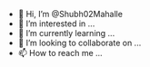 - 👋 Hi, I’m @Shubh02Mahalle
- 👀 I’m interested in ...
- 🌱 I’m currently learning ...
- 💞️ I’m looking to collaborate on ...
- 📫 How to reach me ...

<!---
Shubh02Mahalle/Shubh02Mahalle is a ✨ special ✨ repository because its `README.md` (this file) appears on your GitHub profile.
You can click the Preview link to take a look at your changes.
--->
